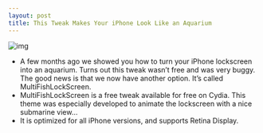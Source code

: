 ```yaml
---
layout: post
title: This Tweak Makes Your iPhone Look Like an Aquarium
---
```

![img](http://media.idownloadblog.com/wp-content/uploads/2010/10/MultiFishLockscreen.png)
* A few months ago we showed you how to turn your iPhone lockscreen into an aquarium. Turns out this tweak wasn’t free and was very buggy. The good news is that we now have another option. It’s called MultiFishLockScreen.
* MultiFishLockScreen is a free tweak available for free on Cydia. This theme was especially developed to animate the lockscreen with a nice submarine view… 
* It is optimized for all iPhone versions, and supports Retina Display.

